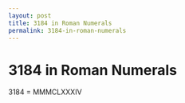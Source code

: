 ```yaml
---
layout: post
title: 3184 in Roman Numerals
permalink: 3184-in-roman-numerals
---
```


# 3184 in Roman Numerals

3184 = MMMCLXXXIV
